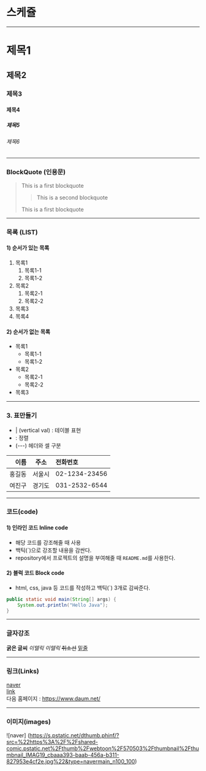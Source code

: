 # 스케쥴

---

# 제목1

## 제목2

### 제목3

#### 제목4

##### 제목5

###### 제목6

---

### BlockQuote (인용문)

> This is a first blockquote
>
> > This is a second blockquote
>
> This is a first blockquote

---

### 목록 (LIST)

#### 1) 순서가 있는 목록

1. 목록1
   1. 목록1-1
   2. 목록1-2
2. 목록2
   1. 목록2-1
   2. 목록2-2
3. 목록3
4. 목록4

#### 2) 순서가 없는 목록

- 목록1
  - 목록1-1
  - 목록1-2
- 목록2
  - 목록2-1
  - 목록2-2
- 목록3

---

### 3. 표만들기

- | (vertical val) : 테이블 표현
- : 정렬
- (---) 헤더와 셀 구분

|   이름 |  주소  | 전화번호      |
| -----: | :----: | :------------ |
| 홍길동 | 서울시 | 02-1234-23456 |
| 여진구 | 경기도 | 031-2532-6544 |

---

### 코드(code)

#### 1) 인라인 코드 Inline code

- 해당 코드를 강조해줄 때 사용
- 백틱(\`)으로 강조할 내용을 감싼다.
- repository에서 프로젝트의 설명을 부여해줄 때 `README.md`를 사용한다.

#### 2) 블럭 코드 Block code

- html, css, java 등 코드를 작성하고 백틱(`) 3개로 감싸준다.

```java
public static void main(String[] args) {
    System.out.println("Hello Java");
}
```

---

### 글자강조

**굵은 글씨**
_이텔릭_
_이텔릭_
~~취소선~~
<u>밑줄</u>

---

### 링크(Links)

[naver](http://www.naver.com/)  
[link](a.txt)  
다음 홈페이지 : <https://www.daum.net/>

---

### 이미지(images)

![naver] (https://s.pstatic.net/dthumb.phinf/?src=%22https%3A%2F%2Fshared-comic.pstatic.net%2Fthumb%2Fwebtoon%2F570503%2Fthumbnail%2Fthumbnail_IMAG19_cbaaa393-baab-456a-b311-827953e4cf2e.jpg%22&type=navermain_n100_100)
